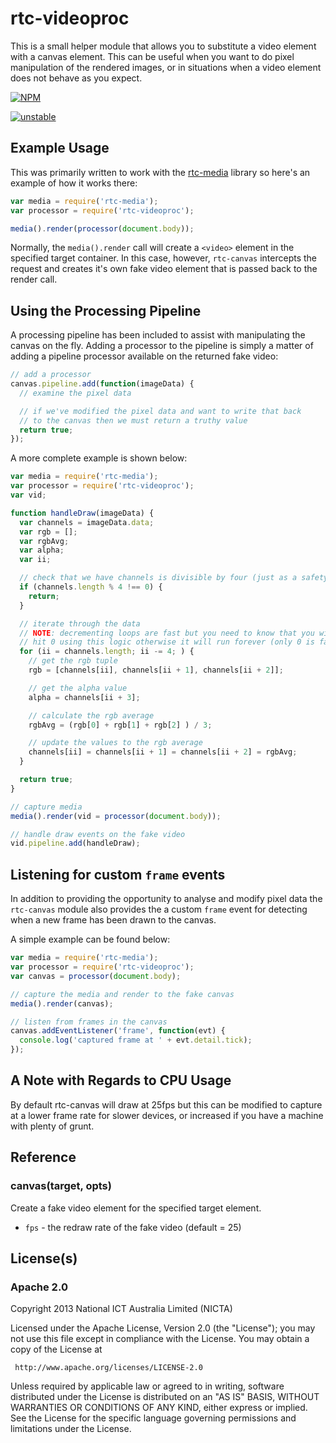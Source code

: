 # rtc-videoproc

This is a small helper module that allows you to substitute a video
element with a canvas element.  This can be useful when you want to
do pixel manipulation of the rendered images, or in situations when
a video element does not behave as you expect.


[![NPM](https://nodei.co/npm/rtc-videoproc.png)](https://nodei.co/npm/rtc-videoproc/)

[![unstable](http://hughsk.github.io/stability-badges/dist/unstable.svg)](http://github.com/hughsk/stability-badges)

## Example Usage

This was primarily written to work with the
[rtc-media](https://github.com/rtc-io/rtc-media) library so here's an
example of how it works there:

```js
var media = require('rtc-media');
var processor = require('rtc-videoproc');

media().render(processor(document.body));
```

Normally, the `media().render` call will create a `<video>` element in
the specified target container.  In this case, however, `rtc-canvas`
intercepts the request and creates it's own fake video element that is
passed back to the render call.

## Using the Processing Pipeline

A processing pipeline has been included to assist with
manipulating the canvas on the fly. Adding a processor to the pipeline is
simply a matter of adding a pipeline processor available on the returned
fake video:

```js
// add a processor
canvas.pipeline.add(function(imageData) {
  // examine the pixel data

  // if we've modified the pixel data and want to write that back
  // to the canvas then we must return a truthy value
  return true;
});
```

A more complete example is shown below:

```js
var media = require('rtc-media');
var processor = require('rtc-videoproc');
var vid;

function handleDraw(imageData) {
  var channels = imageData.data;
  var rgb = [];
  var rgbAvg;
  var alpha;
  var ii;

  // check that we have channels is divisible by four (just as a safety)
  if (channels.length % 4 !== 0) {
    return;
  }

  // iterate through the data
  // NOTE: decrementing loops are fast but you need to know that you will
  // hit 0 using this logic otherwise it will run forever (only 0 is falsy)
  for (ii = channels.length; ii -= 4; ) {
    // get the rgb tuple
    rgb = [channels[ii], channels[ii + 1], channels[ii + 2]];

    // get the alpha value
    alpha = channels[ii + 3];

    // calculate the rgb average
    rgbAvg = (rgb[0] + rgb[1] + rgb[2] ) / 3;

    // update the values to the rgb average
    channels[ii] = channels[ii + 1] = channels[ii + 2] = rgbAvg;
  }

  return true;
}

// capture media
media().render(vid = processor(document.body));

// handle draw events on the fake video
vid.pipeline.add(handleDraw);
```

## Listening for custom `frame` events

In addition to providing the opportunity to analyse and modify pixel data
the `rtc-canvas` module also provides the a custom `frame` event for
detecting when a new frame has been drawn to the canvas.

A simple example can be found below:

```js
var media = require('rtc-media');
var processor = require('rtc-videoproc');
var canvas = processor(document.body);

// capture the media and render to the fake canvas
media().render(canvas);

// listen from frames in the canvas
canvas.addEventListener('frame', function(evt) {
  console.log('captured frame at ' + evt.detail.tick);
});

```

## A Note with Regards to CPU Usage

By default rtc-canvas will draw at 25fps but this can be modified to capture
at a lower frame rate for slower devices, or increased if you have a
machine with plenty of grunt.

## Reference

### canvas(target, opts)

Create a fake video element for the specified target element.

- `fps` - the redraw rate of the fake video (default = 25)

## License(s)

### Apache 2.0

Copyright 2013 National ICT Australia Limited (NICTA)

   Licensed under the Apache License, Version 2.0 (the "License");
   you may not use this file except in compliance with the License.
   You may obtain a copy of the License at

     http://www.apache.org/licenses/LICENSE-2.0

   Unless required by applicable law or agreed to in writing, software
   distributed under the License is distributed on an "AS IS" BASIS,
   WITHOUT WARRANTIES OR CONDITIONS OF ANY KIND, either express or implied.
   See the License for the specific language governing permissions and
   limitations under the License.
